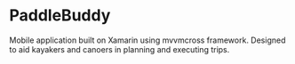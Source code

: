 # PaddleBuddy
Mobile application built on Xamarin using mvvmcross framework. Designed to aid kayakers and canoers in planning and executing trips.
